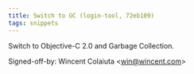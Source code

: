 ```yaml
---
title: Switch to GC (login-tool, 72eb109)
tags: snippets
---
```


Switch to Objective-C 2.0 and Garbage Collection.

Signed-off-by: Wincent Colaiuta &lt;win@wincent.com&gt;
